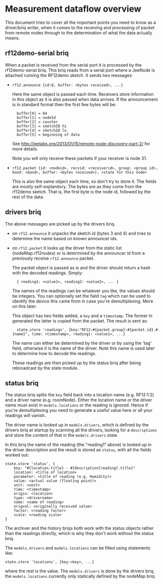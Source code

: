 Measurement dataflow overview
=============================

This document tries to cover all the important points you need to know as a
driver/briq writer, when it comes to the receiving and processing of packet
from remote nodes through to the determination of what the data actually
means.

rf12demo-serial briq
--------------------

When a packet is received from the serial port it is processed by the
rf12demo-serial briq.  This briq reads from a serial port where a JeeNode
is attached running the RF12demo sketch.  It sends two messages:

* `rf12.announce {id:0, buffer: <bytes received>, ...}`

  Here the same object is passed each time. Receivers store information in this object as it is also passed when data arrives.
  If the announcement is in standard format then the first few bytes will be:

        buffer[0] = 64
        buffer[1] = nodeId
        buffer[2] = counter
        buffer[3] = sketchID hi
        buffer[4] = sketchID lo
        buffer[5] = beginning of data

  See http://jeelabs.org/2013/01/15/remote-node-discovery-part-2/ for more details.

  Note you will only receive these packets if your receiver is node 31.

* `rf12.packet {id: <nodeid>, recvid: <receiverid>, group: <group id>, band: <band>, buffer: <bytes received>}, <state for this node>`

  This is also the same object each time, so don't try to store it. The
fields are mostly self-explanitory.  The bytes are as they come from the
rf12demo sketch.  That is, the first byte is the node id, followed by the
rest of the data.

drivers briq
------------

The above messages are picked up by the drivers briq.

* on `rf12.announce` it unpacks the sketch id (bytes 3 and 4) and tries to
  determine the name based on known announcer ids.

* on `rf12.packet` it looks up the driver from the static list
  (nodeMap.rf12nodes) or is determined by the announcer id from a previously
  receive `rf12.announce` packet.

  The packet object is passed as is and the driver should return a hash with the decoded readings. Simply:

        { reading1: <value1>, reading2: <value2>, ... }

  The names of the readings can be whatever you like, the values should be
  integers.  You can optionally set the field `tag` which can be used to
  identify the device this came from in case you're demultiplexing. More on this later.

  This object has two fields added, a `key` and a `timestamp`. The former in
  generated the latter is copied from the packet.  The result is sent as:

        state.store 'readings', {key:"RF12:#{packet.group}:#{packet.id}.#{name}", time: <timestamp>, reading1: <value1>, ...}

  The name can either be determined by the driver or by using the 'tag' field,
  otherwise it is the name of the driver. Note this name is used later to
  determine how to decode the readings.

  These readings are then picked up by the status briq after being rebroadcast by the state module.

status briq
-----------

The status briq splits the `key` field back into a location name (e.g.
RF12:1:2) and a driver name (e.g.  roomNode).  Either the location name or
the driver name must exist in `models.locations` or the reading is ignored.
Hence if you're demultiplexing you need to generate a useful value here or
all your readings will vanish.

The driver name is looked up in `models.drivers`, which is defined by the
drivers briq at startup by scanning all the drivers, looking for a
`descriptions` and store the content of that in the `models.drivers` state.

In this briq the name of the reading (the "reading1" above) is looked up in
the driver description and the result is stored as `status`, with all the
fields worked out:

    state.store 'status', {
        key: "#{location.title} - #{description[reading].title}"
        location: <title of location>
        parameter: <title of reading (e.g. Humidity)>
        value: <actual value (floating point)>
        unit: <unit>
        time: <timestamp>
        origin: <location>
        type: <drivername>
        name: <name of reading>
        origval: <originally received value>
        factor: <reading factor>
        scale: <reading scale>
    }

The archiver and the history briqs both work with the status objects rather
than the readings directly, which is why they don't work without the status
briq.

The `models.drivers` and `models.locations` can be filled using statements like:

    state.store 'locations', {key:<key>, ...}

where the rest is the value. The `models.drivers` is done by the drivers
briq, the `models.locations` currently only statically defined by the
nodeMap briq.
